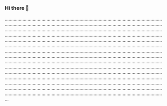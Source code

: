### Hi there 👋

.......................................................................................................................................................................................................................................................................................................................................................................................................................................................................................................................................................................................................................................................................................................................................................................................................................................................................................................................................................................................................................................................................................................................................................................................................................................................................................................................................................................................................................................................................................................................................................................................................................................................................................................................................................................................................................................................................................................................................